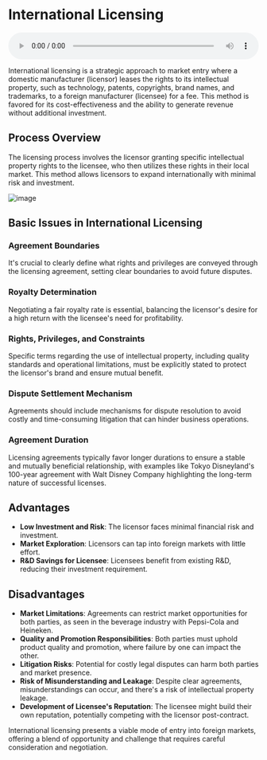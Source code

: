 # International Licensing

<audio controls style="width: 100%;">
  <source src="../../../../../audio/4th_sem/GB/Unit-2 Modes of Entering Global Business/2.d Licensing.mp3" type="audio/mpeg">
  Your browser does not support the audio element.
</audio>


International licensing is a strategic approach to market entry where a domestic manufacturer (licensor) leases the rights to its intellectual property, such as technology, patents, copyrights, brand names, and trademarks, to a foreign manufacturer (licensee) for a fee. This method is favored for its cost-effectiveness and the ability to generate revenue without additional investment.

## Process Overview

The licensing process involves the licensor granting specific intellectual property rights to the licensee, who then utilizes these rights in their local market. This method allows licensors to expand internationally with minimal risk and investment.

![image](https://github.com/Collegehive/Notes/assets/159722383/a958bc1b-a251-4cf0-85b7-1b6b4ef711fd)


## Basic Issues in International Licensing

### Agreement Boundaries
It's crucial to clearly define what rights and privileges are conveyed through the licensing agreement, setting clear boundaries to avoid future disputes.

### Royalty Determination
Negotiating a fair royalty rate is essential, balancing the licensor's desire for a high return with the licensee's need for profitability.

### Rights, Privileges, and Constraints
Specific terms regarding the use of intellectual property, including quality standards and operational limitations, must be explicitly stated to protect the licensor's brand and ensure mutual benefit.

### Dispute Settlement Mechanism
Agreements should include mechanisms for dispute resolution to avoid costly and time-consuming litigation that can hinder business operations.

### Agreement Duration
Licensing agreements typically favor longer durations to ensure a stable and mutually beneficial relationship, with examples like Tokyo Disneyland's 100-year agreement with Walt Disney Company highlighting the long-term nature of successful licenses.

## Advantages

- **Low Investment and Risk**: The licensor faces minimal financial risk and investment.
- **Market Exploration**: Licensors can tap into foreign markets with little effort.
- **R&D Savings for Licensee**: Licensees benefit from existing R&D, reducing their investment requirement.

## Disadvantages

- **Market Limitations**: Agreements can restrict market opportunities for both parties, as seen in the beverage industry with Pepsi-Cola and Heineken.
- **Quality and Promotion Responsibilities**: Both parties must uphold product quality and promotion, where failure by one can impact the other.
- **Litigation Risks**: Potential for costly legal disputes can harm both parties and market presence.
- **Risk of Misunderstanding and Leakage**: Despite clear agreements, misunderstandings can occur, and there's a risk of intellectual property leakage.
- **Development of Licensee's Reputation**: The licensee might build their own reputation, potentially competing with the licensor post-contract.

International licensing presents a viable mode of entry into foreign markets, offering a blend of opportunity and challenge that requires careful consideration and negotiation.

